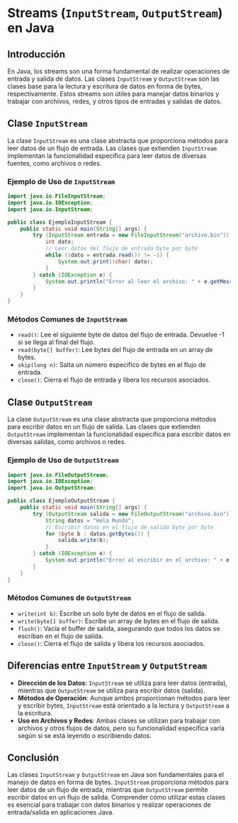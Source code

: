 # Streams (`InputStream`, `OutputStream`) en Java

## Introducción

En Java, los streams son una forma fundamental de realizar operaciones de entrada y salida de datos. Las clases `InputStream` y `OutputStream` son las clases base para la lectura y escritura de datos en forma de bytes, respectivamente. Estos streams son útiles para manejar datos binarios y trabajar con archivos, redes, y otros tipos de entradas y salidas de datos.

## Clase `InputStream`

La clase `InputStream` es una clase abstracta que proporciona métodos para leer datos de un flujo de entrada. Las clases que extienden `InputStream` implementan la funcionalidad específica para leer datos de diversas fuentes, como archivos o redes.

### Ejemplo de Uso de `InputStream`

```java
import java.io.FileInputStream;
import java.io.IOException;
import java.io.InputStream;

public class EjemploInputStream {
    public static void main(String[] args) {
        try (InputStream entrada = new FileInputStream("archivo.bin")) {
            int dato;
            // Leer datos del flujo de entrada byte por byte
            while ((dato = entrada.read()) != -1) {
                System.out.print((char) dato);
            }
        } catch (IOException e) {
            System.out.println("Error al leer el archivo: " + e.getMessage());
        }
    }
}
```

### Métodos Comunes de `InputStream`

- `read()`: Lee el siguiente byte de datos del flujo de entrada. Devuelve -1 si se llega al final del flujo.
- `read(byte[] buffer)`: Lee bytes del flujo de entrada en un array de bytes.
- `skip(long n)`: Salta un número específico de bytes en el flujo de entrada.
- `close()`: Cierra el flujo de entrada y libera los recursos asociados.

## Clase `OutputStream`

La clase `OutputStream` es una clase abstracta que proporciona métodos para escribir datos en un flujo de salida. Las clases que extienden `OutputStream` implementan la funcionalidad específica para escribir datos en diversas salidas, como archivos o redes.

### Ejemplo de Uso de `OutputStream`

```java
import java.io.FileOutputStream;
import java.io.IOException;
import java.io.OutputStream;

public class EjemploOutputStream {
    public static void main(String[] args) {
        try (OutputStream salida = new FileOutputStream("archivo.bin")) {
            String datos = "Hola Mundo";
            // Escribir datos en el flujo de salida byte por byte
            for (byte b : datos.getBytes()) {
                salida.write(b);
            }
        } catch (IOException e) {
            System.out.println("Error al escribir en el archivo: " + e.getMessage());
        }
    }
}
```

### Métodos Comunes de `OutputStream`

- `write(int b)`: Escribe un solo byte de datos en el flujo de salida.
- `write(byte[] buffer)`: Escribe un array de bytes en el flujo de salida.
- `flush()`: Vacía el buffer de salida, asegurando que todos los datos se escriban en el flujo de salida.
- `close()`: Cierra el flujo de salida y libera los recursos asociados.

## Diferencias entre `InputStream` y `OutputStream`

- **Dirección de los Datos**: `InputStream` se utiliza para leer datos (entrada), mientras que `OutputStream` se utiliza para escribir datos (salida).
- **Métodos de Operación**: Aunque ambos proporcionan métodos para leer y escribir bytes, `InputStream` está orientado a la lectura y `OutputStream` a la escritura.
- **Uso en Archivos y Redes**: Ambas clases se utilizan para trabajar con archivos y otros flujos de datos, pero su funcionalidad específica varía según si se está leyendo o escribiendo datos.

## Conclusión

Las clases `InputStream` y `OutputStream` en Java son fundamentales para el manejo de datos en forma de bytes. `InputStream` proporciona métodos para leer datos de un flujo de entrada, mientras que `OutputStream` permite escribir datos en un flujo de salida. Comprender cómo utilizar estas clases es esencial para trabajar con datos binarios y realizar operaciones de entrada/salida en aplicaciones Java.
